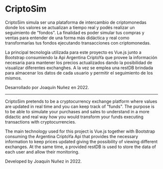# CriptoSim

CriptoSim simula ser una plataforma de intercambio de criptomonedas donde los valores se actualizan a tiempo real y podés realizar un seguimiento de "fondos".
La finalidad es poder simular tus compras y ventas para entender de una forma más didáctica y real como transformarías tus fondos ejecutando transacciones con criptomonedas.

La principal tecnología utilizada para este proyecto es Vue.js junto a Bootstrap consumiendo la Api Argentina CriptoYa que provee la información necesaria para mantener los precios actualizados dando la posibilidad de visualizar diferentes exchanghes. A la vez se emplea una restDB brindada para almacenar los datos de cada usuario y permitir el seguimiento de los mismos. 

Desarrollado por Joaquín Nuñez en 2022.

------------

CriptoSim pretends to be a cryptocurrency exchange platform where values are updated in real time and you can keep track of "funds".
The purpose is to be able to simulate your purchases and sales to understand in a more didactic and real way how you would transform your funds executing transactions with cryptocurrencies.

The main technology used for this project is Vue.js together with Bootstrap consuming the Argentina CriptoYa Api that provides the necessary information to keep prices updated giving the possibility of viewing different exchanges. At the same time, a provided restDB is used to store the data of each user and allow their monitoring.

Developed by Joaquín Nuñez in 2022.
